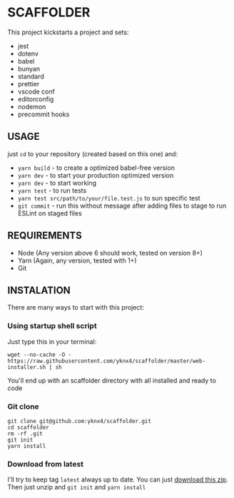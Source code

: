 # SCAFFOLDER

This project kickstarts a project and sets:
  - jest
  - dotenv
  - babel
  - bunyan
  - standard
  - prettier
  - vscode conf
  - editorconfig
  - nodemon
  - precommit hooks

## USAGE

just `cd` to your repository (created based on this one) and:

- `yarn build` - to create a optimized babel-free version
- `yarn dev` - to start your production optimized version
- `yarn dev` - to start working
- `yarn test` - to run tests
- `yarn test src/path/to/your/file.test.js` to sun specific test
- `git commit` - run this without message after adding files to stage to run ESLint on staged files

## REQUIREMENTS

- Node (Any version above 6 should work, tested on version 8+)
- Yarn (Again, any version, tested with 1+)
- Git

## INSTALATION

There are many ways to start with this project:

### Using startup shell script
Just type this in your terminal:

```
wget --no-cache -O - https://raw.githubusercontent.com/yknx4/scaffolder/master/web-installer.sh | sh
```

You'll end up with an scaffolder directory with all installed and ready to code

### Git clone
```
git clone git@github.com:yknx4/scaffolder.git
cd scaffolder
rm -rf .git
git init
yarn install
```

### Download from latest
I'll try to keep tag `latest` always up to date. You can just [download this zip](https://github.com/yknx4/scaffolder/archive/latest.zip). Then just unzip and `git init` and `yarn install`
